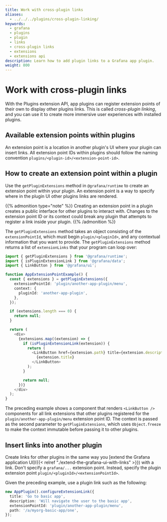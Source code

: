 ```yaml
---
title: Work with cross-plugin links
aliases:
  - ../../../plugins/cross-plugin-linking/
keywords: 
  - grafana
  - plugins
  - plugin
  - links
  - cross-plugin links
  - extensions
  - extensions api
description: Learn how to add plugin links to a Grafana app plugin.
weight: 800
---
```


# Work with cross-plugin links

With the Plugins extension API, app plugins can register extension points of their own to display other plugins links. This is called _cross-plugin linking_, and you can use it to create more immersive user experiences with installed plugins.

## Available extension points within plugins

An extension point is a location in another plugin's UI where your plugin can insert links. All extension point IDs within plugins should follow the naming convention `plugins/<plugin-id>/<extension-point-id>`.

## How to create an extension point within a plugin

Use the `getPluginExtensions` method in `@grafana/runtime` to create an extension point within your plugin. An extension point is a way to specify where in the plugin UI other plugins links are rendered.

{{% admonition type="note" %}}
Creating an extension point in a plugin creates a public interface for other plugins to interact with. Changes to the extension point ID or its context could break any plugin that attempts to register a link inside your plugin.
{{% /admonition %}}

The `getPluginExtensions` method takes an object consisting of the `extensionPointId`, which must begin `plugin/<pluginId>`, and any contextual information that you want to provide. The `getPluginExtensions` method returns a list of `extensionLinks` that your program can loop over:

```typescript
import { getPluginExtensions } from '@grafana/runtime';
import { isPluginExtensionLink } from '@grafana/data';
import { LinkButton } from '@grafana/ui';

function AppExtensionPointExample() {
  const { extensions } = getPluginExtensions({
    extensionPointId: 'plugin/another-app-plugin/menu',
    context: {
      pluginId: 'another-app-plugin',
    },
  });

  if (extensions.length === 0) {
    return null;
  }

  return (
    <div>
      {extensions.map((extension) => {
        if (isPluginExtensionLink(extension)) {
          return (
            <LinkButton href={extension.path} title={extension.description} key={extension.key}>
              {extension.title}
            </LinkButton>
          );
        }

        return null;
      })}
    </div>
  );
}
```

The preceding example shows a component that renders `<LinkButton />` components for all link extensions that other plugins registered for the `plugin/another-app-plugin/menu` extension point ID. The context is passed as the second parameter to `getPluginExtensions`, which uses `Object.freeze` to make the context immutable before passing it to other plugins.

## Insert links into another plugin

Create links for other plugins in the same way you [extend the Grafana application UI]({{< relref "./extend-the-grafana-ui-with-links" >}}) with a link. Don't specify a `grafana/...` extension point. Instead, specify the plugin extension point `plugin/<pluginId>/<extensionPointId>`.

Given the preceding example, use a plugin link such as the following:

```typescript
new AppPlugin().configureExtensionLink({
  title: 'Go to basic app',
  description: 'Will navigate the user to the basic app',
  extensionPointId: 'plugin/another-app-plugin/menu',
  path: '/a/myorg-basic-app/one',
});
```
